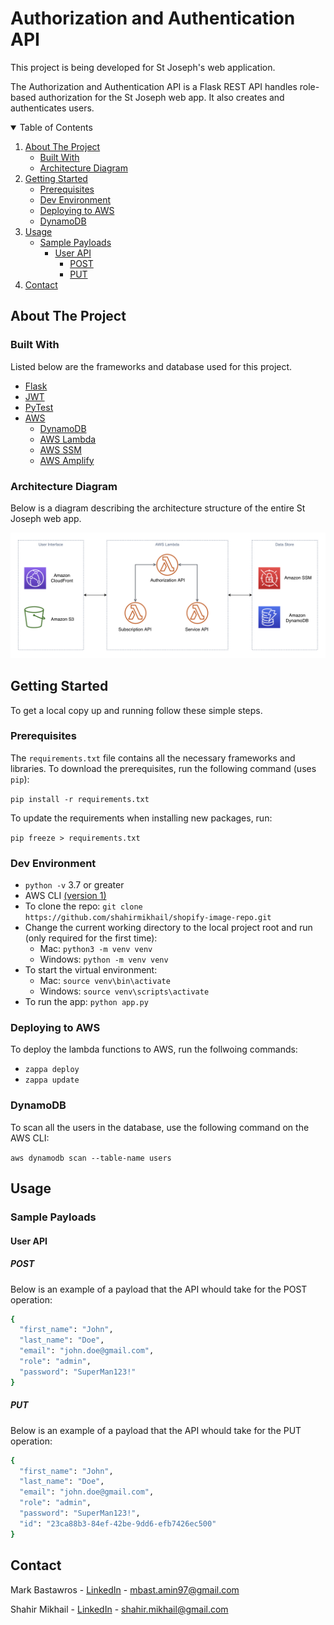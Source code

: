 # Authorization and Authentication API


This project is being developed for St Joseph's web application.

The Authorization and Authentication API is a Flask REST API handles role-based authorization for the St Joseph web app. It also creates and authenticates users.


<!-- TABLE OF CONTENTS -->
<details open="open">
  <summary>Table of Contents</summary>
  <ol>
    <li>
      <a href="#about-the-project">About The Project</a>
      <ul>
        <li><a href="#built-with">Built With</a></li>
      </ul>
      <ul>
        <li><a href="#architecture-diagram">Architecture Diagram</a></li>
      </ul>
    </li>
    <li>
      <a href="#getting-started">Getting Started</a>
      <ul>
        <li><a href="#prerequisites">Prerequisites</a></li>
        <li><a href="#dev-environment">Dev Environment</a></li>
        <li><a href="#deploying-to-aws">Deploying to AWS</a></li>
        <li><a href="#dynamodb">DynamoDB</a></li>
      </ul>
    </li>
     <li>
      <a href="#usage">Usage</a>
      <ul>
        <li>
          <a href="#sample-payloads">Sample Payloads</a>
            <ul>
              <li>
                <a href="#user-api">User API</a>
                <ul>
                  <li><a href="#post">POST</a></li>
                  <li><a href="#put">PUT</a></li>
                </ul>
              </li>
            </ul>
        </li>
      </ul>
    </li>
    <li><a href="#contact">Contact</a></li>
  </ol>
</details>



<!-- ABOUT THE PROJECT -->
## About The Project

### Built With

Listed below are the frameworks and database used for this project.

* [Flask](https://flask.palletsprojects.com/en/1.1.x/)
* [JWT](https://jwt.io/introduction/)
* [PyTest](https://docs.pytest.org/en/stable/)
* [AWS](https://docs.aws.amazon.com)
  * [DynamoDB](https://docs.aws.amazon.com/amazondynamodb/latest/developerguide/Introduction.html)
  * [AWS Lambda](https://aws.amazon.com/lambda/)
  * [AWS SSM](https://docs.aws.amazon.com/systems-manager/latest/userguide/systems-manager-parameter-store.html)
  * [AWS Amplify](https://aws.amazon.com/amplify/)


### Architecture Diagram

Below is a diagram describing the architecture structure of the entire St Joseph web app.

![alt text](Diagram.png?raw=true)




<!-- GETTING STARTED -->
## Getting Started

To get a local copy up and running follow these simple steps.

### Prerequisites

The `requirements.txt` file contains all the necessary frameworks and libraries. To download the prerequisites, run the following command (uses `pip`):

`pip install -r requirements.txt`
  
To update the requirements when installing new packages, run:

`pip freeze > requirements.txt`
  
### Dev Environment
- `python -v` 3.7 or greater
- AWS CLI [(version 1)](https://docs.aws.amazon.com/cli/latest/userguide/install-macos.html)
- To clone the repo: `git clone https://github.com/shahirmikhail/shopify-image-repo.git`
- Change the current working directory to the local project root and run (only required for the first time):
    - Mac: `python3 -m venv venv`
    - Windows: `python -m venv venv`
- To start the virtual environment:
    - Mac: `source venv\bin\activate`
    - Windows: `source venv\scripts\activate`
- To run the app: `python app.py`


### Deploying to AWS

To deploy the lambda functions to AWS, run the follwoing commands:

- `zappa deploy`
- `zappa update`


### DynamoDB

To scan all the users in the database, use the following command on the AWS CLI:

`aws dynamodb scan --table-name users`


<!-- USAGE EXAMPLES -->
## Usage

### Sample Payloads

#### User API

##### POST

Below is an example of a payload that the API whould take for the POST operation:

```sh
{
  "first_name": "John",
  "last_name": "Doe",
  "email": "john.doe@gmail.com",
  "role": "admin",
  "password": "SuperMan123!"
}
```

##### PUT

Below is an example of a payload that the API whould take for the PUT operation:

```sh
{
  "first_name": "John",
  "last_name": "Doe",
  "email": "john.doe@gmail.com",
  "role": "admin",
  "password": "SuperMan123!",
  "id": "23ca88b3-84ef-42be-9dd6-efb7426ec500"
}
```


<!-- CONTACT -->
## Contact

Mark Bastawros - [LinkedIn](https://www.linkedin.com/in/mark-bastawros-1ba081178) - mbast.amin97@gmail.com

Shahir Mikhail - [LinkedIn](https://linkedin.com/in/shahirmikhail) - shahir.mikhail@gmail.com


